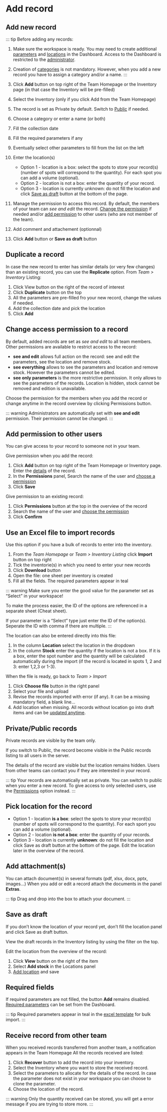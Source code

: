 # Add record

## Add new record
::: tip
Before adding any records:
1. Make sure the workspace is ready. You may need to create additional [parameters](/laboratory-information-management-system/dashboard/parameters-management.html#create-parameter) and [locations](/laboratory-information-management-system/dashboard/locations-management.html#create-location) in the Dashboard. 
Access to the Dashboard is restricted to the [administrator](/laboratory-information-management-system/dashboard/members-management.html).
2. Creation of [categories](../dashboard/categories-management.md) is not mandatory. However, when you add a new record you have to assign a category and/or a name.
:::

1. Click **Add** button on top right of the Team Homepage or the Inventory page (in that case the Inventory will be pre-filled)
2. Select the Inventory (only if you click Add from the Team Homepage)
3. The record is set as Private by default. Switch to [Public](/laboratory-information-management-system/records/add-record.html#private-public-records) if needed.
4. Choose a category or enter a name (or both)
5. Fill the collection date
6. Fill the required parameters if any
7. Eventually select other parameters to fill from the list on the left
8. Enter the location(s)
    * Option 1 - location is a box: select the spots to store your record(s) (number of spots will correspond to the quantity). For each spot you can add a volume (optional).
    * Option 2 - location is not a box: enter the quantity of your record.
    * Option 3 - location is currently unknown: do not fill the location and click [Save as draft](#save-as-draft) button at the bottom of the page.
9. Manage the permission to access this record. By default, the members of your team can *see and edit* the record. [Change the permission](#change-access-permission-to-a-record) if needed and/or [add permission](#add-permission-to-other-users) to other users (who are not member of the team).
10. Add comment and attachement (optionnal)
11. Click **Add** button or **Save as draft** button 

## Duplicate a record
In case the new record to enter has similar details (or very few changes) than an existing record, you can use the **Replicate** option.
From *Team > Inventory* Listing:
1. Click View button on the right of the record of interest
2. Click **Duplicate** button on the top
3. All the parameters are pre-filled fro your new record, change the values if needed.
4. Add the collection date and pick the location
5. Click **Add**

## Change access permission to a record
By default, added records are set as *see and edit* to all team members. Other permissions are available to restrict access to the record:
* **see and edit** allows full action on the record: see and edit the parameters, see the location and remove stock.
* **see everything** allows to see the parameters and location and remove stock. However the parameters cannot be edited.
* **see only parameters** is the more restrictive permission. It only allows to see the parameters of the records. Location is hidden, stock cannot be removed and edition is unavailable. 

Choose the permission for the members when you add the record or change anytime in the record overview by clicking Permissions button.

::: warning
Administrators are automatically set with **see and edit** permission. Their permission cannot be changed.
:::

## Add permission to other users
You can give access to your record to someone not in your team.

Give permission when you add the record:
1. Click **Add** button on top right of the Team Homepage or Inventory page. Enter the [details](#add-new-record) of the record.
2. In the **Permissions** panel, Search the name of the user and [choose a permission](/laboratory-information-management-system/records/add-record.html#change-access-permission-to-a-record)
3. Click **Save** 

Give permission to an existing record:
1. Click **Permissions** button at the top in the overview of the record 
2. Search the name of the user and [choose the permission](/laboratory-information-management-system/records/add-record.html#change-access-permission-to-a-record)
3. Click **Confirm** 


## Use an Excel file to import records
Use this option if you have a bulk of records to enter into the inventory.

1. From the *Team Homepage* or *Team > Inventory Listing* click **Import** button on top right
2. Tick the inventorie(s) in which you need to enter your new records
3. Click **Download** button
4. Open the file: one sheet per inventory is created
5. Fill all the fields. The required parameters appear in teal

::: warning
Make sure you enter the good value for the parameter set as “Select” in your workspace!

To make the process easier, the ID of the options are referenced in a separate sheet (Cheat sheet).

If your parameter is a “Select” type just enter the ID of the option(s). Seperate the ID with comma if there are multiple.
:::

The location can also be entered directly into this file:
1. In the column **Location** select the location in the dropdown
2. In the column **Stock** enter the quantity if the location is not a box. If it is a box, enter the spot number and the quantity will be calculated automatically during the import (if the record is located in spots 1, 2 and 3: enter 1,2,3 or 1-3).  

When the file is ready, go back to *Team > Import*
1. Click **Choose file** button in the right panel
2. Select your file and upload
3. Revise the records imported with error (if any). It can be a missing mandatory field, a blank line...
4. Add location when missing. All records without location go into draft items and can be [updated anytime](/laboratory-information-management-system/records/edit-record.html#add-location-to-draft-record).

## Private/Public records
Private records are visible by the team only. 

If you switch to Public, the record become visible in the Public records listing to all users in the server. 

The details of the record are visible but the location remains hidden. 
Users from other teams can contact you if they are interested in your record.

::: tip
Your records are automatically set as private. You can switch to public when you enter a new record.
To give access to only selected users, use the [Permissions](#add-permission-to-other-users) option instead.
:::

## Pick location for the record
* Option 1 - location **is a box**: select the spots to store your record(s) (number of spots will correspond to the quantity). For each sport you can add a volume (optional).
* Option 2 - location **is not a box**: enter the quantity of your records.
* Option 3 - location is currently **unknown**: do not fill the location and click Save as draft button at the bottom of the page. Edit the location later in the overview of the record.
  
## Add attachment(s)
You can attach document(s) in several formats (pdf, xlsx, docx, pptx, images…)
When you add or edit a record attach the documents in the panel **Extras**.

::: tip
Drag and drop into the box to attach your document.
:::

## Save as draft
If you don’t know the location of your record yet, don’t fill the location panel and click Save as draft button.

View the draft records in the Inventory listing by using the filter on the top.

Edit the location from the overview of the record:
1. Click **View** button on the right of the item
2. Select **Add stock** in the Locations panel
3. [Add location](#pick-location-for-the-record) and save 


## Required fields
If required parameters are not filled, the button **Add** remains disabled. [Required parameters](/laboratory-information-management-system/dashboard/parameters-management.html#required-parameters) can be set from the Dashboard.

::: tip
Required parameters appear in teal in the [excel template](/laboratory-information-management-system/records/add-record.html#use-an-excel-file-to-import-records) for bulk import.
:::

## Receive record from other team
When you received records transferred from another team, a notification appears in the Team Homepage
All the records received are listed:
1. Click **Recover** button to add the record into your inventory.
2. Select the Inventory where you want to store the received record.
3. Select the parameters to allocate for the details of the record. In case the parameter does not exist in your workspace you can choose to clone the parameter.
4. Choose the location of the record.

::: warning
Only the quantity received can be stored, you will get a error message if you are trying to store more.
:::
